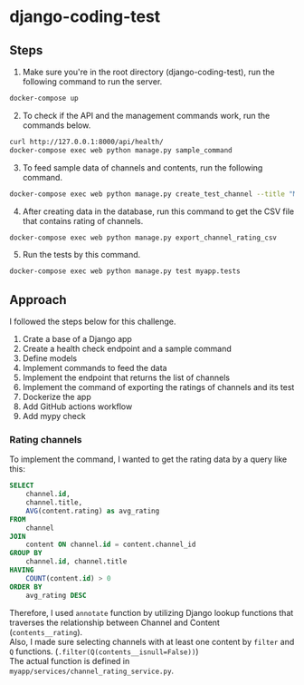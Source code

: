 # django-coding-test

## Steps

1. Make sure you're in the root directory (django-coding-test), run the following command to run the server.
```sh
docker-compose up
```

2. To check if the API and the management commands work, run the commands below.
```sh
curl http://127.0.0.1:8000/api/health/
docker-compose exec web python manage.py sample_command
```

3. To feed sample data of channels and contents, run the following command.
```sh
docker-compose exec web python manage.py create_test_channel --title "My Test Channel" --content-count 2
```

4. After creating data in the database, run this command to get the CSV file that contains rating of channels.
```sh
docker-compose exec web python manage.py export_channel_rating_csv
``` 

5. Run the tests by this command.
```sh
docker-compose exec web python manage.py test myapp.tests
```

## Approach

I followed the steps below for this challenge.

1. Crate a base of a Django app
1. Create a health check endpoint and a sample command
1. Define models
1. Implement commands to feed the data
1. Implement the endpoint that returns the list of channels
1. Implement the command of exporting the ratings of channels and its test
1. Dockerize the app
1. Add GitHub actions workflow
1. Add mypy check

### Rating channels

To implement the command, I wanted to get the rating data by a query like this:
```sql
SELECT 
    channel.id, 
    channel.title, 
    AVG(content.rating) as avg_rating
FROM 
    channel 
JOIN 
    content ON channel.id = content.channel_id
GROUP BY 
    channel.id, channel.title
HAVING 
    COUNT(content.id) > 0
ORDER BY 
    avg_rating DESC
```
Therefore, I used `annotate` function by utilizing Django lookup functions that traverses the relationship between Channel and Content (`contents__rating`).  
Also, I made sure selecting channels with at least one content by `filter` and `Q` functions. (`.filter(Q(contents__isnull=False))`)  
The actual function is defined in `myapp/services/channel_rating_service.py`.